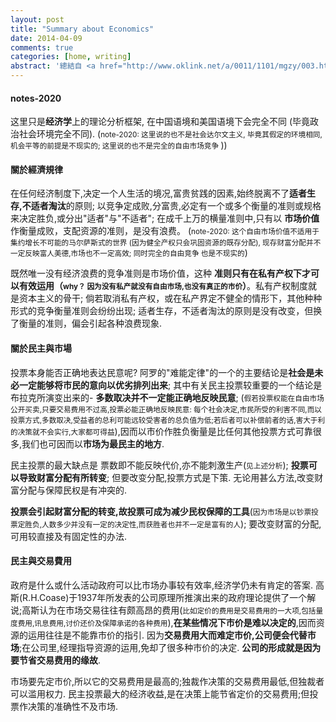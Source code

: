 ```yaml
---
layout: post
title: "Summary about Economics"
date: 2014-04-09
comments: true
categories: [home, writing]
abstract: '總結自 <a href="http://www.oklink.net/a/0011/1101/mgzy/003.htm">產權與交易費用</a>'
---
```



#### notes-2020 
这里只是**经济学**上的理论分析框架,  在中国语境和美国语境下会完全不同 (毕竟政治社会环境完全不同).  (<small>note-2020: 这里说的也不是社会达尔文主义, 毕竟其假定的环境相同,机会平等的前提是不现实的; 这里说的也不是完全的自由市场竞争 </small>))
   
#### 關於經濟規律
   
在任何经济制度下,决定一个人生活的境况,富贵贫践的因素,始终脱离不了**适者生存,不适者淘汰**的原则; 以竞争定成败,分富贵,必定有一个或多个衡量的准则或规格来决定胜负,或分出"适者"与"不适者"; 在成千上万的横量准则中,只有以 **市场价值**作衡量成败，支配资源的准则，是没有浪费。 (<small>note-2020: 这个自由市场价值不适用于集约增长不可能的马尔萨斯式的世界 (因为健全产权只会巩固资源的既存分配), 现存财富分配并不一定反映富人美德,市场也不一定高效; 同时完全的自由竞争 也是不现实的</small>)

既然唯一没有经济浪费的竞争准则是市场价值，这种 **准则只有在私有产权下才可以有效运用（<small>why？ 因为没有私产就没有自由市场,也没有真正的市价</small>）**。私有产权制度就是资本主义的骨干; 倘若取消私有产权，或在私产界定不健全的情形下，其他种种形式的竞争衡量准则会纷纷出现; 适者生存，不适者淘汰的原则是没有改变，但换了衡量的准则，偏会引起各种浪费现象.

#### 關於民主與市場
   
投票本身能否正确地表达民意呢? 阿罗的"难能定律"的一个的主要结论是**社会是未必一定能够将市民的意向以优劣排列出来**; 其中有关民主投票较重要的一个结论是布拉克所演变出来的- **多数取决并不一定能正确地反映民意**; (<small>假若投票权能在自由市场公开买卖,只要交易费用不过高,投票必能正确地反映民意: 每个社会决定,市民所受的利害不同,而以投票方式,多数取决,受益者的总利可能远较受害者的总负值为低;若后者可以补偿前者的话,害大于利的决策就不会实行,大家都可得益</small>),因而以市价作胜负衡量是比任何其他投票方式可靠很多,我们也可因而以**市场为最民主的地方**.

民主投票的最大缺点是 票数即不能反映代价,亦不能刺激生产(<small>见上述分析</small>); **投票可以导致财富分配有所转变**; 但要改变分配,投票方式是下策. 无论用甚么方法,改变财富分配与保障民权是有冲突的.


**投票会引起财富分配的转变,故投票可成为减少民权保障的工具**(<small>因为市场是以钞票投票定胜负,人数多少并没有一定的决定性,而获胜者也并不一定是富有的人</small>); 要改变财富的分配,可用较直接及有固定性的办法.
   
####  民主與交易費用
   
政府是什么或什么活动政府可以比市场办事较有效率,经济学仍未有肯定的答案. 高斯(R.H.Coase)于1937年所发表的公司原理所推演出来的政府理论提供了一个解说;高斯认为在市场交易往往有颇高昂的费用(<small>比如定价的费用是交易费用的一大项,包括量度费用,讯息费用,讨价还价及保障承诺的各种费用</small>),**在某些情况下市价是难以决定的**,因而资源的运用往往是不能靠市价的指引. 因为**交易费用大而难定市价,公司便会代替市场**;在公司里,经理指导资源的运用,免却了很多种市价的决定. **公司的形成就是因为要节省交易费用的缘故**.
   
市场要先定市价,所以它的交易费用是最高的;独裁作决策的交易费用最低,但独裁者可以滥用权力. 民主投票最大的经济收益,是在决策上能节省定价的交易费用;但投票作决策的准确性不及市场.
   
       
   
   


